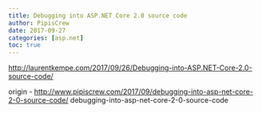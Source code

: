 ```yaml
---
title: Debugging into ASP.NET Core 2.0 source code
author: PipisCrew
date: 2017-09-27
categories: [asp.net]
toc: true
---
```


http://laurentkempe.com/2017/09/26/Debugging-into-ASP.NET-Core-2.0-source-code/

origin - http://www.pipiscrew.com/2017/09/debugging-into-asp-net-core-2-0-source-code/ debugging-into-asp-net-core-2-0-source-code